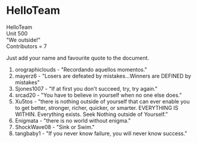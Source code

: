 # HelloTeam 

HelloTeam  
Unit 500   
"We outside!"  
Contributors = 7

Just add your name and favourite quote to the document.  

1. orographiclouds - "Recordando aquellos momentos."
2. mayerz6 - "Losers are defeated by mistakes...Winners are DEFINED by mistakes"
3. Sjones1007 - "If at first you don't succeed, try, try again."
4. srcad20 - "You have to believe in yourself when no one else does.”
5. Xu5tos - "there is nothing outside of yourself that can ever enable you to get better, stronger, richer, quicker, or smarter. EVERYTHING IS WITHIN. Everything exists. Seek Nothing outside of Yourself.”
6. Enigmata - "there is no world without enigma."
7. ShockWave08 - "Sink or Swim."
8. tangbaby1 - "If you never know failure, you will never know success."
